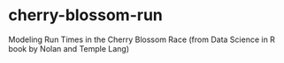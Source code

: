 # cherry-blossom-run
Modeling Run Times in the Cherry Blossom Race (from Data Science in R book by Nolan and Temple Lang)
